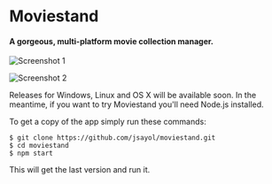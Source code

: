 # Moviestand
#### A gorgeous, multi-platform movie collection manager.

![Screenshot 1](http://jsayol.github.io/moviestand/img/moviestand1.png)

![Screenshot 2](http://jsayol.github.io/moviestand/img/moviestand2.png)


Releases for Windows, Linux and OS X will be available soon. In the meantime, if you want to try Moviestand you'll need Node.js installed.

To get a copy of the app simply run these commands:

    $ git clone https://github.com/jsayol/moviestand.git
    $ cd moviestand
    $ npm start

This will get the last version and run it.
